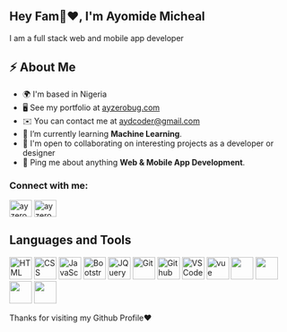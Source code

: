 
<h2>Hey Fam👋❤️, I'm Ayomide Micheal</h2>
<p>I am a full stack web and mobile app developer</p>



<h2>⚡️ About Me</h2>

<ul>
  <li>🌍 I'm based in Nigeria</li>
  <li>🖥️ See my portfolio at <a href='ayzerobug.com'>ayzerobug.com</a></li>
  <li>✉️  You can contact me at <a href='mailto:aydcoder@gmail.com'>aydcoder@gmail.com</a></li>
  <li>🔭 I’m currently learning <strong>Machine Learning</strong>. </li>
  <li>🤝  I'm open to collaborating on interesting projects as a developer or designer</li>
  <li>💬 Ping me about anything <strong>Web & Mobile App Development</strong>.</li>
</ul>

<h3 align="left">Connect with me:</h3>
<p align="left">
<a href="https://twitter.com/ayzerobug" target="blank"><img align="center" src="https://raw.githubusercontent.com/rahuldkjain/github-profile-readme-generator/master/src/images/icons/Social/twitter.svg" alt="ayzerobug" height="30" width="40" /></a>
<a href="https://instagram.com/ay_zerobug" target="blank"><img align="center" src="https://raw.githubusercontent.com/rahuldkjain/github-profile-readme-generator/master/src/images/icons/Social/instagram.svg" alt="ayzerobug" height="30" width="40" /></a>
</p>


<h2> Languages and Tools </h2>
<p align="left">
    <img src="https://cdn.jsdelivr.net/gh/devicons/devicon/icons/html5/html5-original.svg" alt="HTML" height="40" width="40" />
  <img src="https://cdn.jsdelivr.net/gh/devicons/devicon/icons/css3/css3-original.svg" alt="CSS" height="40" width="40"/>
  <img src="https://cdn.jsdelivr.net/gh/devicons/devicon/icons/javascript/javascript-original.svg" alt="JavaScript" height="40" width="40"/>
  <img src="https://cdn.jsdelivr.net/gh/devicons/devicon/icons/bootstrap/bootstrap-original.svg" alt="Bootstrap" height="40" width="40"/>
   <img src="https://cdn.jsdelivr.net/gh/devicons/devicon/icons/jquery/jquery-original.svg" alt="JQuery" height="40" width="40"/>
  <img src="https://cdn.jsdelivr.net/gh/devicons/devicon/icons/git/git-original.svg" alt="Git" height="40" width="40"/>
  <img src="https://cdn.jsdelivr.net/gh/devicons/devicon/icons/mysql/mysql-original.svg" alt="Github" height="40" width="40"/>
  <img src="https://cdn.jsdelivr.net/gh/devicons/devicon/icons/flutter/flutter-original.svg" alt="VSCode" height="40" width="40"/>
  <img src="https://cdn.jsdelivr.net/gh/devicons/devicon/icons/vuejs/vuejs-original.svg" alt="vue" width="40" height="40" />
  <img src="https://cdn.jsdelivr.net/gh/devicons/devicon/icons/firebase/firebase-plain.svg" width="40" height="40" />
  <img src="https://cdn.jsdelivr.net/gh/devicons/devicon/icons/npm/npm-original-wordmark.svg" width="40" height="40" />
  <img src="https://cdn.jsdelivr.net/gh/devicons/devicon/icons/php/php-original.svg" width="40" height="40" />
  <img src="https://cdn.jsdelivr.net/gh/devicons/devicon/icons/laravel/laravel-plain.svg" width="40" height="40" />
</p>

<p> Thanks for visiting my Github Profile❤️ </p>
